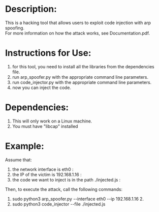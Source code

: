 Description:
===========
This is a hacking tool that allows users to exploit code injection with arp spoofing. <br>
For more information on how the attack works, see Documentation.pdf.

Instructions for Use: 
===========
1. for this tool, you need to install all the libraries from the dependencies file. 
2. run arp_spoofer.py with the appropriate command line parameters.
3. run code_injector.py with the appropriate command line parameters. 
4. now you can inject the code.

Dependencies:
============
1. This will only work on a Linux machine. <br>
2. You must have "libcap" installed

Example:
=======
Assume that:<br>
1. the network interface is eth0 :<br>
2. the IP of the victim is 192.168.1.16 :<br>
3. the code we want to inject is in the path ./injected.js :<br>

Then, to execute the attack, call the following commands:<br>
1. sudo python3 arp_spoofer.py --interface eth0 --ip 192.168.1.16 2. <br>
2. sudo python3 code_injector --file ./injected.js
